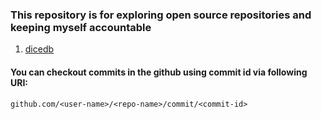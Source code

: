 ### This repository is for exploring open source repositories and keeping myself accountable

1. [dicedb](https://github.com/MridulDhiman/oss-journal/tree/main/dicedb/dicedb.md)

#### You can checkout commits in the github using commit id via following URI: 
`github.com/<user-name>/<repo-name>/commit/<commit-id>`
